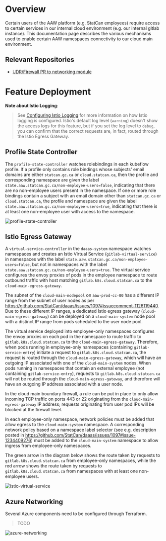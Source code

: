 # Overview

Certain users of the AAW platform (e.g. StatCan employees) require access to certain services in our internal cloud environment (e.g. our internal gitlab instance). This documentation page describes the various mechanisms used to enable certain AAW namespaces connectivity to our cloud main environment.

## Relevant Repositories

- [UDR/Firewall PR to networking module](https://gitlab.k8s.cloud.statcan.ca/cloudnative/aaw/modules/terraform-azure-statcan-aaw-network/-/merge_requests/17)
# Feature Deployment

**Note about Istio Logging**:
> See [Configuring Istio Logging](https://cloudnative.pages.cloud.statcan.ca/en/documentation/monitoring-surveillance/logging/istio/) for more information on how Istio logging is configured. Istio's default log level (`warning`) doesn't show the access logs for this feature, but if you set the log level to `debug`, you can confirm that the correct requests are, in fact, routed through the Istio Egress Gateway.

## Profile State Controller

The `profile-state-controller` watches rolebindings in each kubeflow profile. If a profile only contains role bindings whose subjects' email domains are either `statcan.gc.ca` or `cloud.statcan.ca`, then the profile and corresponding namespace are given the label `state.aaw.statcan.gc.ca/non-employee-users=false`, indicating that there are no non-employee users present in the namespace. If one or more role bindings contain a subject with an email domain other than `statcan.gc.ca` or `cloud.statcan.ca`, the profile and namespace are given the label `state.aaw.statcan.gc.ca/non-employee-users=true`, indicating that there is at least one non-employee user with access to the namespace.

![profile-state-controller](cloud_main_connectivity_profile_state_controller.png)

## Istio Egress Gateway

A `virtual-service-controller` in the `daaas-system` namespace watches namespaces and creates an Istio Virtual Service (`gitlab-virtual-service`) in namespaces with the label `state.aaw.statcan.gc.ca/non-employee-users=false`, but not in namespaces with the label `state.aaw.statcan.gc.ca/non-employee-users=true`. The virtual service configures the envoy proxies of pods in the employee namespace to route outbound traffic with host matching `gitlab.k8s.cloud.statcan.ca` to the `cloud-main-egress-gateway`.

The subnet of the `cloud-main-nodepool` on `aaw-prod-cc-00` has a different IP range from the subnet of user nodes as per https://github.com/StatCan/daaas/issues/1097#issuecomment-1126119440. Due to these different IP ranges, a dedicated Istio egress gateway (`cloud-main-egress-gateway`) can be deployed on a `cloud-main-system` node pool with a distinct IP range from pods scheduled to the user node pool.

The virtual service deployed into employee-only namespaces configures the envoy proxies on each pod in the namespace to route traffic to `gitlab.k8s.cloud.statcan.ca` to the `cloud-main-egress-gateway`. Therefore, when pods running in employee-only namespaces (containing `gitlab-service-entry`) initiate a request to `gitlab.k8s.cloud.statcan.ca`, the request is routed through the `cloud-main-egress-gateway`, which will have an outgoing IP associated with one of the `cloud-main-system` nodes. When pods running in namespaces that contain an external employee (not containing `gitlab-service-entry`), requests to `gitlab.k8s.cloud.statcan.ca` will not be routed through the `cloud-main-egress-gateway`, and therefore will have an outgoing IP address associated with a user node.

In the cloud main boundary firewall, a rule can be put in place to only allow incoming TCP traffic on ports 443 or 22 originating from the `cloud-main-egress-gateway` IP address; requests originating from user pod IPs will be blocked at the firewall level.

In each employee-only namespace, network policies must be added that allow egress to the `cloud-main-system` namespace. A corresponding network policy based on a namespace label selector (see e.g. description posted in  https://github.com/StatCan/daaas/issues/1097#issue-1234409276) must be added to the `cloud-main-system` namespace to allow ingress from employee-only namespaces.

The green arrow in the diagram below shows the route taken by requests to `gitlab.k8s.cloud.statcan.ca` from employee-only namespaces, while the red arrow shows the route taken by requests to `gitlab.k8s.cloud.statcan.ca` from namespaces with at least one non-employee users.

![istio-virtual-service](cloud_main_connectivity_egress_gateway.png)

## Azure Networking

Several Azure components need to be configured through Terraform.

> TODO

![azure-networking](cloud_main_connectivity_azure_network.png)